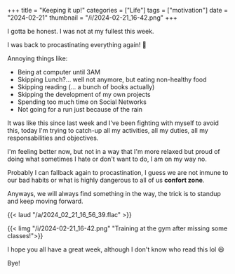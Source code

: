 +++
title = "Keeping it up!"
categories = ["Life"]
tags = ["motivation"]
date = "2024-02-21"
thumbnail = "/i/2024-02-21_16-42.png"
+++

I gotta be honest. I was not at my fullest this week.

I was back to procastinating everything again! :face_with_head_bandage:

Annoying things like:
- Being at computer until 3AM
- Skipping Lunch?... well not anymore, but eating non-healthy food
- Skipping reading (... a bunch of books actually)
- Skipping the development of my own projects
- Spending too much time on Social Networks
- Not going for a run just because of the rain

It was like this since last week and I've been fighting with myself to avoid this, today I'm trying to catch-up all my activities, all my duties, all my responsabilities and objectives.

I'm feeling better now, but not in a way that I'm more relaxed but proud of doing what sometimes I hate or don't want to do, I am on my way no.

Probably I can fallback again to procastination, I guess we are not inmune to our bad habits or what is highly dangerous to all of us **confort zone**.

Anyways, we will always find something in the way, the trick is to standup and keep moving forward.

{{< laud "/a/2024_02_21_16_56_39.flac" >}}

{{< limg "/i/2024-02-21_16-42.png" "Training at the gym after missing some classes!">}}

I hope you all have a great week, although I don't know who read this lol :laughing:

Bye!
